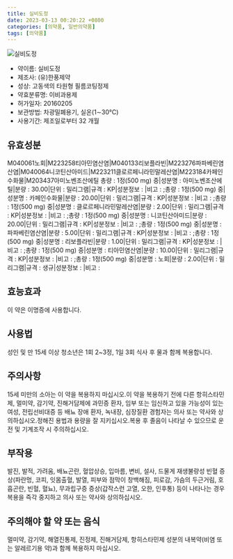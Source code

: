 ```yaml
---
title: 실비도정
date: 2023-03-13 00:20:22 +0800
categories: [의약품, 일반의약품]
tags: [의약품]
---
```

![실비도정](https://nedrug.mfds.go.kr/pbp/cmn/itemImageDownload/147427188404700081)

- 약이름: 실비도정
- 제조사: (유)한풍제약
- 성상: 고동색의 타원형 필름코팅정제
- 약효분류명: 이비과용제
- 허가일자: 20160205
- 보관방법: 차광밀폐용기, 실온(1∼30℃)
- 사용기간: 제조일로부터 32 개월
## 유효성분
M040061노회|M223258티아민염산염|M040133리보플라빈|M223276파파베린염산염|M040064니코틴산아미드|M223211클로르페니라민말레산염|M223184카페인수화물|M203437아미노벤조산에틸
총량 : 1정(500 mg) 중|성분명 : 아미노벤조산에틸|분량 : 30.00|단위 : 밀리그램|규격 : KP|성분정보 : |비고 : ;총량 : 1정(500 mg) 중|성분명 : 카페인수화물|분량 : 20.00|단위 : 밀리그램|규격 : KP|성분정보 : |비고 : ;총량 : 1정(500 mg) 중|성분명 : 클로르페니라민말레산염|분량 : 2.00|단위 : 밀리그램|규격 : KP|성분정보 : |비고 : ;총량 : 1정(500 mg) 중|성분명 : 니코틴산아미드|분량 : 20.00|단위 : 밀리그램|규격 : KP|성분정보 : |비고 : ;총량 : 1정(500 mg) 중|성분명 : 파파베린염산염|분량 : 5.00|단위 : 밀리그램|규격 : KP|성분정보 : |비고 : ;총량 : 1정(500 mg) 중|성분명 : 리보플라빈|분량 : 1.00|단위 : 밀리그램|규격 : KP|성분정보 : |비고 : ;총량 : 1정(500 mg) 중|성분명 : 티아민염산염|분량 : 10.00|단위 : 밀리그램|규격 : KP|성분정보 : |비고 : ;총량 : 1정(500 mg) 중|성분명 : 노회|분량 : 2.00|단위 : 밀리그램|규격 : 생규|성분정보 : |비고 :
## 효능효과
이 약은 이명증에 사용합니다.
## 사용법
성인 및 만 15세 이상 청소년은 1회 2~3정, 1일 3회 식사 후 물과 함께 복용합니다.
## 주의사항
15세 미만의 소아는 이 약을 복용하지 마십시오.이 약을 복용하기 전에 다른 항히스타민제, 멀미약, 감기약, 진해거담제에 과민증 환자, 임부 또는 임신하고 있을 가능성이 있는 여성, 전립선비대증 등 배뇨 장애 환자, 녹내장, 심장질환 경험자는 의사 또는 약사와 상의하십시오.정해진 용법과 용량을 잘 지키십시오.복용 후 졸음이 나타날 수 있으므로 운전 및 기계조작 시 주의하십시오.
## 부작용
발진, 발적, 가려움, 배뇨곤란, 혈압상승, 입마름, 변비, 설사, 드물게 재생불량성 빈혈 증상(파란멍, 코피, 잇몸출혈, 발열, 피부와 점막이 창백해짐, 피로감, 가슴의 두근거림, 호흡곤란, 빈혈, 혈뇨), 무과립구증 증상(갑작스런 고열, 오한, 인후통) 등이 나타나는 경우 복용을 즉각 중지하고 의사 또는 약사와 상의하십시오.
## 주의해야 할 약 또는 음식
멀미약, 감기약, 해열진통제, 진정제, 진해거담제, 항히스타민제 성분의 내복약(비염 또는 알레르기용 약)과 함께 복용하지 마십시오.
